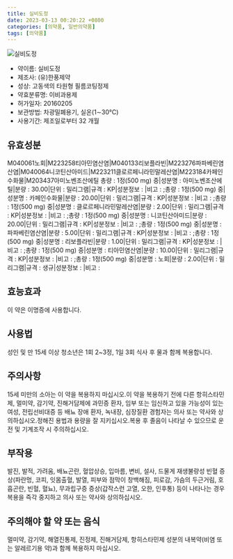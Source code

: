 ```yaml
---
title: 실비도정
date: 2023-03-13 00:20:22 +0800
categories: [의약품, 일반의약품]
tags: [의약품]
---
```

![실비도정](https://nedrug.mfds.go.kr/pbp/cmn/itemImageDownload/147427188404700081)

- 약이름: 실비도정
- 제조사: (유)한풍제약
- 성상: 고동색의 타원형 필름코팅정제
- 약효분류명: 이비과용제
- 허가일자: 20160205
- 보관방법: 차광밀폐용기, 실온(1∼30℃)
- 사용기간: 제조일로부터 32 개월
## 유효성분
M040061노회|M223258티아민염산염|M040133리보플라빈|M223276파파베린염산염|M040064니코틴산아미드|M223211클로르페니라민말레산염|M223184카페인수화물|M203437아미노벤조산에틸
총량 : 1정(500 mg) 중|성분명 : 아미노벤조산에틸|분량 : 30.00|단위 : 밀리그램|규격 : KP|성분정보 : |비고 : ;총량 : 1정(500 mg) 중|성분명 : 카페인수화물|분량 : 20.00|단위 : 밀리그램|규격 : KP|성분정보 : |비고 : ;총량 : 1정(500 mg) 중|성분명 : 클로르페니라민말레산염|분량 : 2.00|단위 : 밀리그램|규격 : KP|성분정보 : |비고 : ;총량 : 1정(500 mg) 중|성분명 : 니코틴산아미드|분량 : 20.00|단위 : 밀리그램|규격 : KP|성분정보 : |비고 : ;총량 : 1정(500 mg) 중|성분명 : 파파베린염산염|분량 : 5.00|단위 : 밀리그램|규격 : KP|성분정보 : |비고 : ;총량 : 1정(500 mg) 중|성분명 : 리보플라빈|분량 : 1.00|단위 : 밀리그램|규격 : KP|성분정보 : |비고 : ;총량 : 1정(500 mg) 중|성분명 : 티아민염산염|분량 : 10.00|단위 : 밀리그램|규격 : KP|성분정보 : |비고 : ;총량 : 1정(500 mg) 중|성분명 : 노회|분량 : 2.00|단위 : 밀리그램|규격 : 생규|성분정보 : |비고 :
## 효능효과
이 약은 이명증에 사용합니다.
## 사용법
성인 및 만 15세 이상 청소년은 1회 2~3정, 1일 3회 식사 후 물과 함께 복용합니다.
## 주의사항
15세 미만의 소아는 이 약을 복용하지 마십시오.이 약을 복용하기 전에 다른 항히스타민제, 멀미약, 감기약, 진해거담제에 과민증 환자, 임부 또는 임신하고 있을 가능성이 있는 여성, 전립선비대증 등 배뇨 장애 환자, 녹내장, 심장질환 경험자는 의사 또는 약사와 상의하십시오.정해진 용법과 용량을 잘 지키십시오.복용 후 졸음이 나타날 수 있으므로 운전 및 기계조작 시 주의하십시오.
## 부작용
발진, 발적, 가려움, 배뇨곤란, 혈압상승, 입마름, 변비, 설사, 드물게 재생불량성 빈혈 증상(파란멍, 코피, 잇몸출혈, 발열, 피부와 점막이 창백해짐, 피로감, 가슴의 두근거림, 호흡곤란, 빈혈, 혈뇨), 무과립구증 증상(갑작스런 고열, 오한, 인후통) 등이 나타나는 경우 복용을 즉각 중지하고 의사 또는 약사와 상의하십시오.
## 주의해야 할 약 또는 음식
멀미약, 감기약, 해열진통제, 진정제, 진해거담제, 항히스타민제 성분의 내복약(비염 또는 알레르기용 약)과 함께 복용하지 마십시오.
